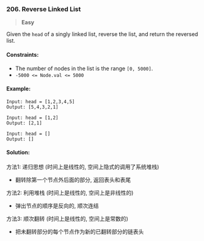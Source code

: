 ### 206. Reverse Linked List

> **Easy**

Given the `head` of a singly linked list, reverse the list, and return the reversed list.

#### Constraints:

* The number of nodes in the list is the range `[0, 5000]`.
* `-5000 <= Node.val <= 5000`

#### Example:
```
Input: head = [1,2,3,4,5]
Output: [5,4,3,2,1]
```

```
Input: head = [1,2]
Output: [2,1]
```

```
Input: head = []
Output: []
```

#### Solution:

方法1: 递归思想 (时间上是线性的, 空间上隐式的调用了系统堆栈)
* 翻转除第一个节点外后面的部分, 返回表头和表尾

方法2: 利用堆栈 (时间上是线性的, 空间上是非线性的)
* 弹出节点的顺序是反向的, 顺次连结

方法3: 顺次翻转 (时间上是线性的, 空间上是常数的)
* 把未翻转部分的每个节点作为新的已翻转部分的链表头
